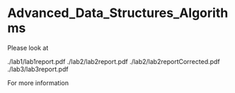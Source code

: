 # Advanced_Data_Structures_Algorithms

Please look at 

./lab1/lab1report.pdf
./lab2/lab2report.pdf
./lab2/lab2reportCorrected.pdf
./lab3/lab3report.pdf

For more information

